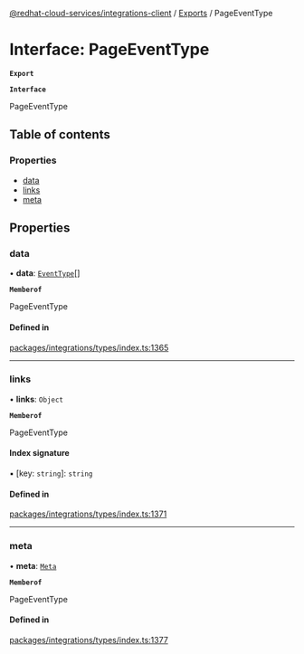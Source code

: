 [@redhat-cloud-services/integrations-client](../README.md) / [Exports](../modules.md) / PageEventType

# Interface: PageEventType

**`Export`**

**`Interface`**

PageEventType

## Table of contents

### Properties

- [data](PageEventType.md#data)
- [links](PageEventType.md#links)
- [meta](PageEventType.md#meta)

## Properties

### data

• **data**: [`EventType`](EventType.md)[]

**`Memberof`**

PageEventType

#### Defined in

[packages/integrations/types/index.ts:1365](https://github.com/RedHatInsights/javascript-clients/blob/master/packages/integrations/types/index.ts#L1365)

___

### links

• **links**: `Object`

**`Memberof`**

PageEventType

#### Index signature

▪ [key: `string`]: `string`

#### Defined in

[packages/integrations/types/index.ts:1371](https://github.com/RedHatInsights/javascript-clients/blob/master/packages/integrations/types/index.ts#L1371)

___

### meta

• **meta**: [`Meta`](Meta.md)

**`Memberof`**

PageEventType

#### Defined in

[packages/integrations/types/index.ts:1377](https://github.com/RedHatInsights/javascript-clients/blob/master/packages/integrations/types/index.ts#L1377)
